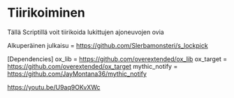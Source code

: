 # Tiirikoiminen
Tällä Scriptillä voit tiirikoida lukittujen ajoneuvojen ovia

Alkuperäinen julkaisu = https://github.com/Slerbamonsteri/s_lockpick

[Dependencies]
ox_lib = https://github.com/overextended/ox_lib 
ox_target = https://github.com/overextended/ox_target
mythic_notify = https://github.com/JayMontana36/mythic_notify

https://youtu.be/U9aq9OKvXWc
